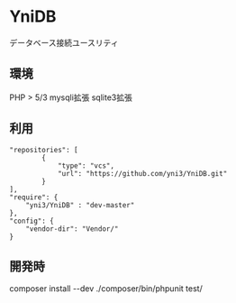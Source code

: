 # YniDB

データベース接続ユースリティ

## 環境

PHP > 5/3
mysqli拡張
sqlite3拡張

## 利用

    "repositories": [
            {
                "type": "vcs",
                "url": "https://github.com/yni3/YniDB.git"
            }
    ],
    "require": {
        "yni3/YniDB" : "dev-master"
    },
    "config": {
        "vendor-dir": "Vendor/"
    }

## 開発時
composer install --dev
./composer/bin/phpunit test/<test name>
